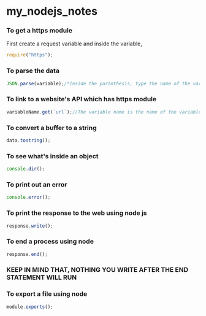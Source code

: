 # my_nodejs_notes
### To get a https module
  First create a request variable and inside the variable,
```javascript
require("https");
```
### To parse the data
```javascript
JSON.parse(variable);/*Inside the paranthesis, type the name of the variable inside of which you stored the data which you want to parse*/
```
### To link to a website's API which has https module
```javascript
variableName.get(`url`);//The variable name is the name of the variable inside which you stored the the request to get the https module
```
### To convert a buffer to a string
```javascript
data.tostring();
```
### To see what's inside an object
```javascript
console.dir();
```
### To print out an error
```javascript
console.error();
```
### To print the response to the web using node js
```javascript
response.write();
```
### To end a process using node
```javascript
response.end();
```
### KEEP IN MIND THAT, NOTHING YOU WRITE AFTER THE END STATEMENT WILL RUN

### To export a file using node
```javascript
module.exports();
```
